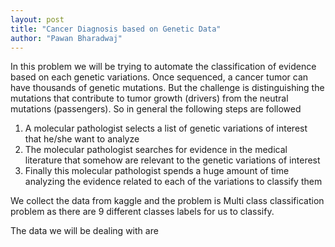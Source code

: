```yaml
---
layout: post
title: "Cancer Diagnosis based on Genetic Data"
author: "Pawan Bharadwaj"
---
```



In this problem we will be trying to automate the classification of evidence based on each genetic variations.
Once sequenced, a cancer tumor can have thousands of genetic mutations. But the challenge is distinguishing the mutations that contribute to tumor growth (drivers) from the neutral mutations (passengers). So in general the following steps are followed 
 1) A molecular pathologist selects a list of genetic variations of interest that he/she want to analyze
 2) The molecular pathologist searches for evidence in the medical literature that somehow are relevant to the genetic variations of interest
 3) Finally this molecular pathologist spends a huge amount of time analyzing the evidence related to each of the variations to classify them
 
We collect the data from kaggle and the problem is  Multi class classification problem as there are 9 different classes labels  for us to classify. 

The data we will be dealing with are 
 


